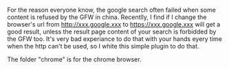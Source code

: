 For the reason everyone know, the google search often failed when some content is refused by the GFW in china. 
Recentlly, I find if I change the browser's url from http://xxx.google.xxx to https://xxx.google.xxx will get a good result, unless the result page content of your search is forbidded by the GFW too. 
It's very bad experiance to do that with your hands eyery time when the http can't be used, so I white this simple plugin to do that.

The folder "chrome" is for the chrome browser.
